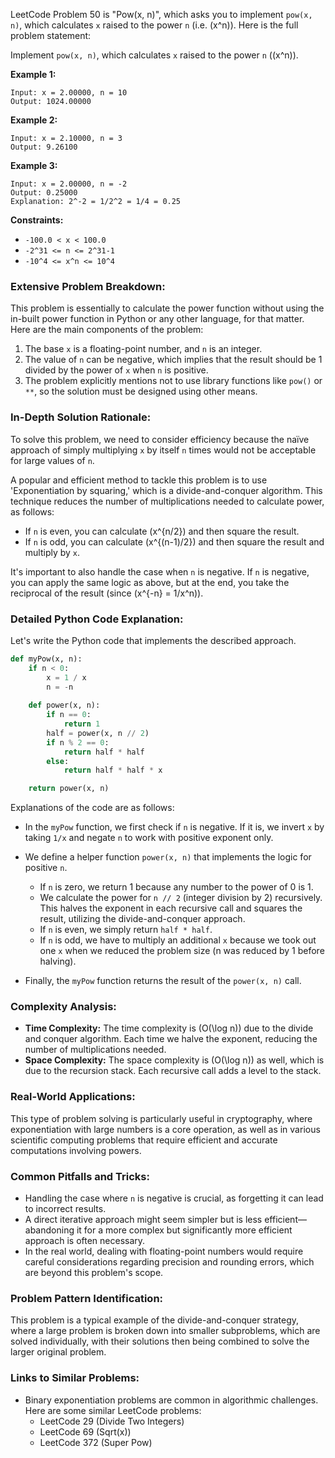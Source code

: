 LeetCode Problem 50 is "Pow(x, n)", which asks you to implement `pow(x, n)`, which calculates `x` raised to the power `n` (i.e. \(x^n\)). Here is the full problem statement:

Implement `pow(x, n)`, which calculates `x` raised to the power `n` (\(x^n\)).

**Example 1:**
```
Input: x = 2.00000, n = 10
Output: 1024.00000
```

**Example 2:**
```
Input: x = 2.10000, n = 3
Output: 9.26100
```

**Example 3:**
```
Input: x = 2.00000, n = -2
Output: 0.25000
Explanation: 2^-2 = 1/2^2 = 1/4 = 0.25
```

**Constraints:**

- `-100.0 < x < 100.0`
- `-2^31 <= n <= 2^31-1`
- `-10^4 <= x^n <= 10^4`

### Extensive Problem Breakdown:

This problem is essentially to calculate the power function without using the in-built power function in Python or any other language, for that matter. Here are the main components of the problem:

1. The base `x` is a floating-point number, and `n` is an integer.
2. The value of `n` can be negative, which implies that the result should be 1 divided by the power of `x` when `n` is positive.
3. The problem explicitly mentions not to use library functions like `pow()` or `**`, so the solution must be designed using other means.

### In-Depth Solution Rationale:

To solve this problem, we need to consider efficiency because the naïve approach of simply multiplying `x` by itself `n` times would not be acceptable for large values of `n`.

A popular and efficient method to tackle this problem is to use 'Exponentiation by squaring,' which is a divide-and-conquer algorithm. This technique reduces the number of multiplications needed to calculate power, as follows:

- If `n` is even, you can calculate \(x^{n/2}\) and then square the result.
- If `n` is odd, you can calculate \(x^{(n-1)/2}\) and then square the result and multiply by `x`.

It's important to also handle the case when `n` is negative. If `n` is negative, you can apply the same logic as above, but at the end, you take the reciprocal of the result (since \(x^{-n} = 1/x^n\)).

### Detailed Python Code Explanation:

Let's write the Python code that implements the described approach.

```python
def myPow(x, n):
    if n < 0:
        x = 1 / x
        n = -n
        
    def power(x, n):
        if n == 0:
            return 1
        half = power(x, n // 2)
        if n % 2 == 0:
            return half * half
        else:
            return half * half * x

    return power(x, n)
```

Explanations of the code are as follows:

- In the `myPow` function, we first check if `n` is negative. If it is, we invert `x` by taking `1/x` and negate `n` to work with positive exponent only.
- We define a helper function `power(x, n)` that implements the logic for positive `n`.
  - If `n` is zero, we return 1 because any number to the power of 0 is 1.
  - We calculate the power for `n // 2` (integer division by 2) recursively. This halves the exponent in each recursive call and squares the result, utilizing the divide-and-conquer approach.
  - If `n` is even, we simply return `half * half`.
  - If `n` is odd, we have to multiply an additional `x` because we took out one `x` when we reduced the problem size (n was reduced by 1 before halving).
  
- Finally, the `myPow` function returns the result of the `power(x, n)` call.

### Complexity Analysis:

- **Time Complexity:** The time complexity is \(O(\log n)\) due to the divide and conquer algorithm. Each time we halve the exponent, reducing the number of multiplications needed.
- **Space Complexity:** The space complexity is \(O(\log n)\) as well, which is due to the recursion stack. Each recursive call adds a level to the stack.

### Real-World Applications:

This type of problem solving is particularly useful in cryptography, where exponentiation with large numbers is a core operation, as well as in various scientific computing problems that require efficient and accurate computations involving powers.

### Common Pitfalls and Tricks:

- Handling the case where `n` is negative is crucial, as forgetting it can lead to incorrect results.
- A direct iterative approach might seem simpler but is less efficient—abandoning it for a more complex but significantly more efficient approach is often necessary.
- In the real world, dealing with floating-point numbers would require careful considerations regarding precision and rounding errors, which are beyond this problem's scope.

### Problem Pattern Identification:

This problem is a typical example of the divide-and-conquer strategy, where a large problem is broken down into smaller subproblems, which are solved individually, with their solutions then being combined to solve the larger original problem.

### Links to Similar Problems:

- Binary exponentiation problems are common in algorithmic challenges. Here are some similar LeetCode problems:
  - LeetCode 29 (Divide Two Integers)
  - LeetCode 69 (Sqrt(x))
  - LeetCode 372 (Super Pow)